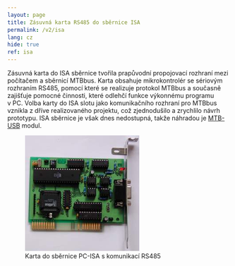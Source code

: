 ```yaml
---
layout: page
title: Zásuvná karta RS485 do sběrnice ISA
permalink: /v2/isa
lang: cz
hide: true
ref: isa
---
```


Zásuvná karta do ISA sběrnice tvořila prapůvodní propojovací rozhraní mezi
počítačem a sběrnicí MTBbus. Karta obsahuje mikrokontrolér se sériovým
rozhraním RS485, pomocí které se realizuje protokol MTBbus a současně zajišťuje
pomocné činnosti, které odlehčí funkce výkonnému programu v PC. Volba karty do
ISA slotu jako komunikačního rozhraní pro MTBbus vznikla z dříve realizovaného
projektu, což zjednodušilo a zrychlilo návrh prototypu. ISA sběrnice je však
dnes nedostupná, takže náhradou je [MTB-USB](/usb) modul.

<figure>
<img src="/assets/img/mtbisa_foto.jpg" alt="Karta do sběrnice PC-ISA s komunikací RS485" style="max-width: 300px" />
<figcaption>Karta do sběrnice PC-ISA s komunikací RS485</figcaption>
</figure>
